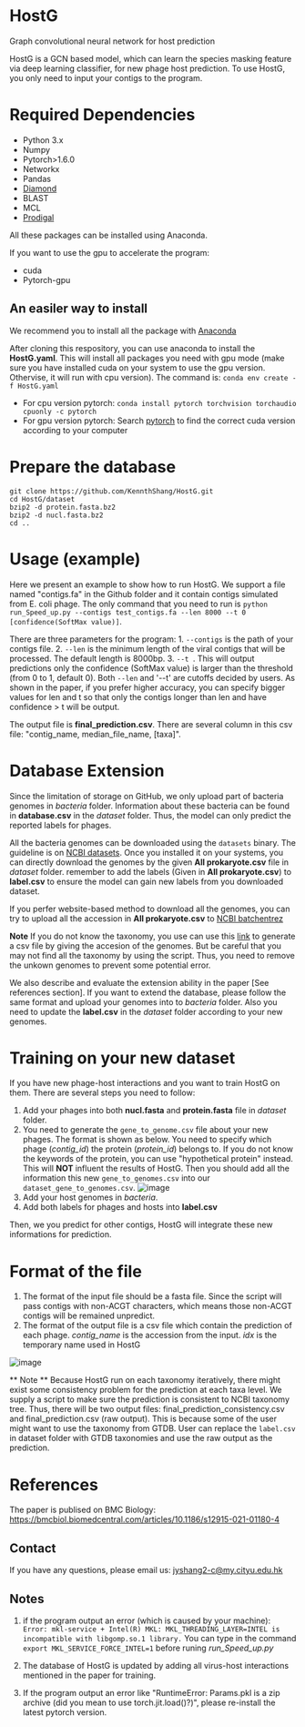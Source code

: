 # HostG
Graph convolutional neural network for host prediction


HostG is a GCN based model, which can learn the species masking feature via deep learning classifier, for new phage host prediction. To use HostG, you only need to input your contigs to the program.


# Required Dependencies
* Python 3.x
* Numpy
* Pytorch>1.6.0
* Networkx
* Pandas
* [Diamond](https://github.com/bbuchfink/diamond)
* BLAST
* MCL
* [Prodigal](https://github.com/hyattpd/Prodigal)

All these packages can be installed using Anaconda.

If you want to use the gpu to accelerate the program:
* cuda
* Pytorch-gpu

## An easiler way to install
We recommend you to install all the package with [Anaconda](https://anaconda.org/)

After cloning this respository, you can use anaconda to install the **HostG.yaml**. This will install all packages you need with gpu mode (make sure you have installed cuda on your system to use the gpu version. Othervise, it will run with cpu version). The command is: `conda env create -f HostG.yaml`

* For cpu version pytorch: `conda install pytorch torchvision torchaudio cpuonly -c pytorch`
* For gpu version pytorch: Search [pytorch](https://pytorch.org/) to find the correct cuda version according to your computer

# Prepare the database
```
git clone https://github.com/KennthShang/HostG.git
cd HostG/dataset
bzip2 -d protein.fasta.bz2
bzip2 -d nucl.fasta.bz2
cd ..
```

# Usage (example)
Here we present an example to show how to run HostG. We support a file named "contigs.fa" in the Github folder and it contain contigs simulated from E. coli phage. The only command that you need to run is `python run_Speed_up.py --contigs test_contigs.fa --len 8000 --t 0 [confidence(SoftMax value)]`. 

There are three parameters for the program: 1. `--contigs` is the path of your contigs file. 2. `--len` is the minimum length of the viral contigs that will be processed. The default length is 8000bp. 3. `--t `. This will output predictions only the confidence (SoftMax value) is larger than the threshold (from 0 to 1, default 0).  Both `--len` and '--t' are cutoffs decided by users. As shown in the paper, if you prefer higher accuracy, you can specify bigger values for len and t so that only the contigs longer than len and have confidence > t will be output.

The output file is **final_prediction.csv**. There are several column in this csv file: "contig_name, median_file_name, [taxa]".

# Database Extension
Since the limitation of storage on GitHub, we only upload part of bacteria genomes in *bacteria* folder. Information about these bacteria can be found in **database.csv** in the *dataset* folder. Thus, the model can only predict the reported labels for phages. 


All the bacteria genomes can be downloaded using the `datasets` binary. The guideline is on [NCBI datasets](https://www.ncbi.nlm.nih.gov/datasets/docs/quickstarts/command-line-tools/). Once you installed it on your systems, you can directly download the genomes by the given **All prokaryote.csv** file in *dataset* folder. remember to add the labels (Given in **All prokaryote.csv**) to **label.csv** to ensure the model can gain new labels from you downloaded dataset.

If you perfer website-based method to download all the genomes, you can try to upload all the accession in **All prokaryote.csv** to [NCBI batchentrez](https://www.ncbi.nlm.nih.gov/sites/batchentrez)

**Note** If you do not know the taxonomy, you use can use this [link](https://github.com/KennthShang/PYlogeny) to generate a csv file by giving the accesion of the genomes. But be careful that you may not find all the taxonomy by using the script. Thus, you need to remove the unkown genomes to prevent some potential error.


We also describe and evaluate the extension ability in the paper [See references section]. If you want to extend the database, please follow the same format and upload your genomes into to *bacteria* folder. Also you need to update the **label.csv** in the *dataset* folder according to your new genomes. 


# Training on your new dataset
If you have new phage-host interactions and you want to train HostG on them. There are several steps you need to follow:
1. Add your phages into both **nucl.fasta** and **protein.fasta** file in *dataset* folder.
2. You need to generate the `gene_to_genome.csv` file about your new phages. The format is shown as below. You need to specify which phage (*contig_id*) the protein (*protein_id*) belongs to. If you do not know the keywords of the protein, you can use "hypothetical protein" instead. This will **NOT** influent the results of HostG. Then you should add all the information this new `gene_to_genomes.csv` into our `dataset_gene_to_genomes.csv`.
![image](https://user-images.githubusercontent.com/22445402/131283164-6f67621c-3d40-4647-a0d1-4d2fd820ab15.png)
4. Add your host genomes in *bacteria*.
5. Add both labels for phages and hosts into **label.csv**

Then, we you predict for other contigs, HostG will integrate these new informations for prediction.




# Format of the file

1. The format of the input file should be a fasta file. Since the script will pass contigs with non-ACGT characters, which means those non-ACGT contigs will be remained unpredict.
2. The format of the output file is a csv file which contain the prediction of each phage. *contig_name* is the accession from the input. *idx* is the temporary name used in HostG 

![image](https://user-images.githubusercontent.com/22445402/131282066-e8c9743f-2b56-431e-84d3-cecca893aea1.png)

** Note ** Because HostG run on each taxonomy iteratively, there might exist some consistency problem for the prediction at each taxa level. We supply a script to make sure the prediction is consistent to NCBI taxonomy tree. Thus, there will be two output files: final_prediction_consistency.csv and final_prediction.csv (raw output). This is because some of the user might want to use the taxonomy from GTDB. User can replace the `label.csv` in dataset folder with GTDB taxonomies and use the raw output as the prediction.


# References
The paper is publised on BMC Biology: https://bmcbiol.biomedcentral.com/articles/10.1186/s12915-021-01180-4


## Contact
If you have any questions, please email us: jyshang2-c@my.cityu.edu.hk


## Notes
1. if the program output an error (which is caused by your machine):
`Error: mkl-service + Intel(R) MKL: MKL_THREADING_LAYER=INTEL is incompatible with libgomp.so.1 library.`
You can type in the command `export MKL_SERVICE_FORCE_INTEL=1` before runing *run_Speed_up.py*

2. The database of HostG is updated by adding all virus-host interactions mentioned in the paper for training.
3. If the program output an error like "RuntimeError: Params.pkl is a zip archive (did you mean to use torch.jit.load()?)", please re-install the latest pytorch version.
